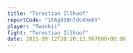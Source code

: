 ```yaml
---
title: "Terestian Illhoof"
reportCode: "1FAg938n7dc4hmkY"
player: "Twinkii"
fight: "Terestian Illhoof"
date: 2021-09-12T20:20:12.967000+00:00
---
```

